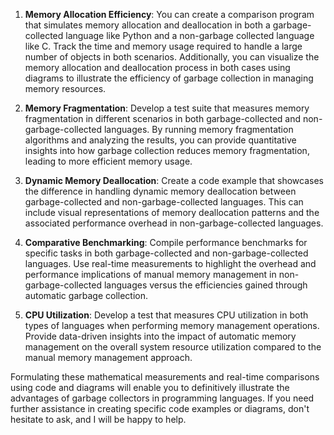  1. **Memory Allocation Efficiency**: You can create a comparison program that simulates memory allocation and deallocation in both a garbage-collected language like Python and a non-garbage collected language like C. Track the time and memory usage required to handle a large number of objects in both scenarios. Additionally, you can visualize the memory allocation and deallocation process in both cases using diagrams to illustrate the efficiency of garbage collection in managing memory resources.

2. **Memory Fragmentation**: Develop a test suite that measures memory fragmentation in different scenarios in both garbage-collected and non-garbage-collected languages. By running memory fragmentation algorithms and analyzing the results, you can provide quantitative insights into how garbage collection reduces memory fragmentation, leading to more efficient memory usage.

3. **Dynamic Memory Deallocation**: Create a code example that showcases the difference in handling dynamic memory deallocation between garbage-collected and non-garbage-collected languages. This can include visual representations of memory deallocation patterns and the associated performance overhead in non-garbage-collected languages.

4. **Comparative Benchmarking**: Compile performance benchmarks for specific tasks in both garbage-collected and non-garbage-collected languages. Use real-time measurements to highlight the overhead and performance implications of manual memory management in non-garbage-collected languages versus the efficiencies gained through automatic garbage collection.

5. **CPU Utilization**: Develop a test that measures CPU utilization in both types of languages when performing memory management operations. Provide data-driven insights into the impact of automatic memory management on the overall system resource utilization compared to the manual memory management approach.

Formulating these mathematical measurements and real-time comparisons using code and diagrams will enable you to definitively illustrate the advantages of garbage collectors in programming languages. If you need further assistance in creating specific code examples or diagrams, don't hesitate to ask, and I will be happy to help.  